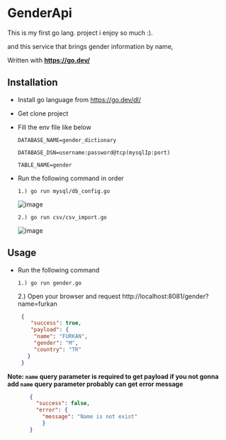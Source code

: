 # GenderApi

This is my first go lang. project i enjoy so much :).

and this service that brings gender information by name, 

Written with **https://go.dev/**

## Installation

* Install go language from https://go.dev/dl/
* Get clone project
* Fill the env file like below

  ``
  DATABASE_NAME=gender_dictionary
  ``

  ``
  DATABASE_DSN=username:password@tcp(mysqlIp:port)
  ``

  ``
  TABLE_NAME=gender
  ``

* Run the following command in order

   ``
   1.) go run mysql/db_config.go
   ``
   
   ![image](https://user-images.githubusercontent.com/52002022/147598798-7fd8f326-cd53-4c4f-9e13-7ce08a96ad4c.png)
   
   ``
   2.) go run csv/csv_import.go
   ``
   
   ![image](https://user-images.githubusercontent.com/52002022/147598916-4bef94f2-803e-42e1-a163-3f6dd2afb9dc.png)
   
## Usage

* Run the following command

   ``
   1.) go run gender.go
   ``
   
   2.) Open your browser and request http://localhost:8081/gender?name=furkan

   ```json
    {
       "success": true,
       "payload": {
        "name": "FURKAN",
        "gender": "M",
        "country": "TR"
      }
    }
   ```


**Note:  ``name`` query parameter is required to get payload if you not gonna add ``name`` query parameter probably can get error message**

 ```json
        {
          "success": false,
          "error": {
            "message": "Name is not exist"
            }
        }
 ```



